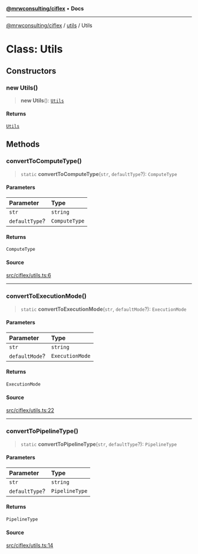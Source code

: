 [**@mrwconsulting/ciflex**](../../README.md) • **Docs**

***

[@mrwconsulting/ciflex](../../README.md) / [utils](../README.md) / Utils

# Class: Utils

## Constructors

### new Utils()

> **new Utils**(): [`Utils`](Utils.md)

#### Returns

[`Utils`](Utils.md)

## Methods

### convertToComputeType()

> `static` **convertToComputeType**(`str`, `defaultType`?): `ComputeType`

#### Parameters

| Parameter | Type |
| :------ | :------ |
| `str` | `string` |
| `defaultType`? | `ComputeType` |

#### Returns

`ComputeType`

#### Source

[src/ciflex/utils.ts:6](https://github.com/mrwconsulting/CiFlex/blob/7abd7b2d63a9c44c1fecf55d7e2f664bb3b1f734/src/ciflex/utils.ts#L6)

***

### convertToExecutionMode()

> `static` **convertToExecutionMode**(`str`, `defaultMode`?): `ExecutionMode`

#### Parameters

| Parameter | Type |
| :------ | :------ |
| `str` | `string` |
| `defaultMode`? | `ExecutionMode` |

#### Returns

`ExecutionMode`

#### Source

[src/ciflex/utils.ts:22](https://github.com/mrwconsulting/CiFlex/blob/7abd7b2d63a9c44c1fecf55d7e2f664bb3b1f734/src/ciflex/utils.ts#L22)

***

### convertToPipelineType()

> `static` **convertToPipelineType**(`str`, `defaultType`?): `PipelineType`

#### Parameters

| Parameter | Type |
| :------ | :------ |
| `str` | `string` |
| `defaultType`? | `PipelineType` |

#### Returns

`PipelineType`

#### Source

[src/ciflex/utils.ts:14](https://github.com/mrwconsulting/CiFlex/blob/7abd7b2d63a9c44c1fecf55d7e2f664bb3b1f734/src/ciflex/utils.ts#L14)
